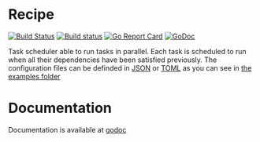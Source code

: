 # Recipe

[![Build Status](https://travis-ci.org/Kerrigan29a/recipe.svg?branch=develop)](https://travis-ci.org/Kerrigan29a/recipe)
[![Build status](https://ci.appveyor.com/api/projects/status/6pc8ix5w3btsw75l/branch/develop?svg=true)](https://ci.appveyor.com/project/Kerrigan29a/recipe/branch/develop)
[![Go Report Card](https://goreportcard.com/badge/github.com/kerrigan29a/recipe)](https://goreportcard.com/report/github.com/kerrigan29a/recipe)
[![GoDoc](https://godoc.org/github.com/Kerrigan29a/recipe?status.svg)](https://godoc.org/github.com/Kerrigan29a/recipe)


Task scheduler able to run tasks in parallel.
Each task is scheduled to run when all their dependencies have been satisfied previously.
The configuration files can be definded in [JSON](https://json.org/) or [TOML](https://github.com/toml-lang/toml) as you
can see in [the examples folder](examples)

# Documentation

Documentation is available at [godoc](https://godoc.org/github.com/Kerrigan29a/recipe)
